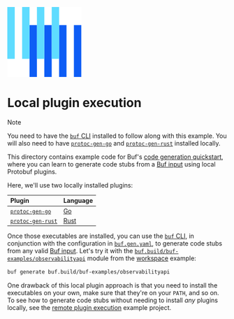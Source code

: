 ![The Buf logo](https://raw.githubusercontent.com/bufbuild/buf-examples/main/.github/buf-logo.svg)

# Local plugin execution

> [!NOTE]
> You need to have the [`buf` CLI][install] installed to follow along with this example.
> You will also need to have [`protoc-gen-go`][protoc-gen-go] and [`protoc-gen-rust`][protoc-gen-rust]
> installed locally.

This directory contains example code for Buf's [code generation quickstart][docs], where you can learn to generate code stubs from a [Buf input][input] using local Protobuf plugins.

Here, we'll use two locally installed plugins:

Plugin | Language
:------|:--------
[`protoc-gen-go`][protoc-gen-go] | [Go]
[`protoc-gen-rust`][protoc-gen-rust] | [Rust]

Once those executables are installed, you can use the [`buf` CLI][cli], in conjunction with the configuration in [`buf.gen.yaml`](./buf.gen.yaml), to generate code stubs from any valid [Buf input][input]. Let's try it with the [`buf.build/buf-examples/observabilityapi`][api] module from the [workspace] example:

```sh
buf generate buf.build/buf-examples/observabilityapi
```

One drawback of this local plugin approach is that you need to install the executables on your own, make sure that they're on your `PATH`, and so on. To see how to generate code stubs without needing to install _any_ plugins locally, see the [remote plugin execution][remote] example project.

[docs]: https://buf.build/docs/generate/tutorial/
[api]: https://buf.build/buf-examples/observabilityapi
[cli]: https://github.com/bufbuild/buf
[go]: https://golang.org
[input]: https://docs.buf.build/reference/inputs
[install]: https://docs.buf.build/installation
[module]: https://buf.build/buf-examples/observabilityapi
[protoc-gen-go]: https://github.com/golang/protobuf
[protoc-gen-rust]: https://crates.io/crates/protobuf-codegen
[remote]: ../plugin-execution-remote
[rust]: https://rust-lang.org
[workspace]: ../workspace
